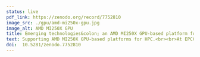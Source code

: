 ```yaml
---
status: live
pdf_link: https://zenodo.org/record/7752810
image_src: ./gpu/amd-mi250x-gpu.jpg
image_alt: AMD MI250X GPU
title: Emerging technologies&colon; an AMD MI250X GPU-based platform for HPC applications
text: Supporting AMD MI250X GPU-based platforms for HPC.<br><br>At EPCC, we have experience of providing support to users of NVIDIA V100/A100 GPUs that exist on various Tier-2 HPC systems. However, until now, we have had little knowledge of how to support the use of AMD GPUs, specifically, the AMD Instinct MI200 series of accelerators.<br><br>We felt it was necessary to address this shortcoming given that our Tier-1 HPC system, ARCHER2, is built on AMD processors. Furthermore, the top Cray EX supercomputers available today (Fontier and El Capitan) feature AMD acclerator technology. And so, after gaining access to suitable hardware, we conducted an evaluation exercise in order to assess how easily EPCC support staff could, when dealing with AMD GPUs, undertake typical HPC support activities, such as training, code compilation/debugging and code profiling/benchmarking.<br><br>This details of this evaluation can be found in the attached report.
doi:  10.5281/zenodo.7752810 
---
```



